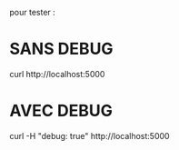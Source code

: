 ﻿
pour tester : 

# SANS DEBUG
curl http://localhost:5000 


# AVEC DEBUG
curl -H "debug: true" http://localhost:5000 
